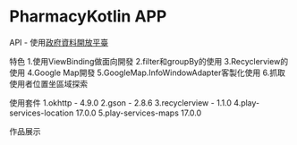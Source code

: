 # PharmacyKotlin APP
API - 使用<a href="https://data.gov.tw/">政府資料開放平臺</a> 



特色
1.使用ViewBinding做面向開發
2.filter和groupBy的使用
3.Recyclerview的使用
4.Google Map開發
5.GoogleMap.InfoWindowAdapter客製化使用
6.抓取使用者位置坐區域探索


使用套件
1.okhttp - 4.9.0
2.gson - 2.8.6
3.recyclerview - 1.1.0
4.play-services-location 17.0.0
5.play-services-maps 17.0.0


作品展示


